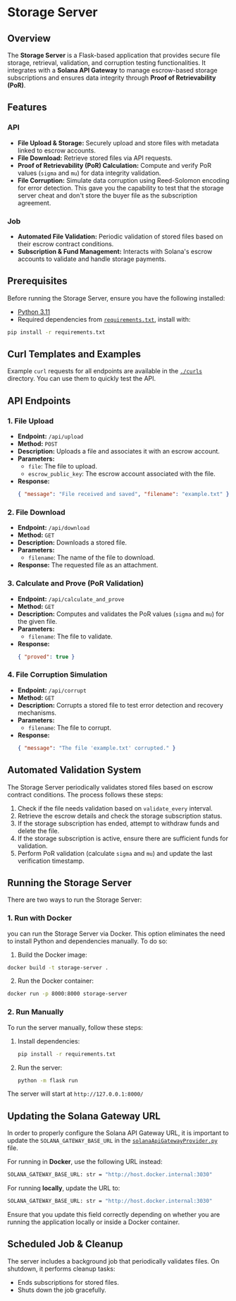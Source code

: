 # Storage Server

## Overview

The **Storage Server** is a Flask-based application that provides secure file storage, retrieval, validation, and corruption testing functionalities. It integrates with a **Solana API Gateway** to manage escrow-based storage subscriptions and ensures data integrity through **Proof of Retrievability (PoR)**.

## Features

### API

- **File Upload & Storage:** Securely upload and store files with metadata linked to escrow accounts.
- **File Download:** Retrieve stored files via API requests.
- **Proof of Retrievability (PoR) Calculation:** Compute and verify PoR values (`sigma` and `mu`) for data integrity validation.
- **File Corruption:** Simulate data corruption using Reed-Solomon encoding for error detection. This gave you the capability to test that the storage server cheat and don't store the buyer file as the subscription agreement.

### Job

- **Automated File Validation:** Periodic validation of stored files based on their escrow contract conditions.
- **Subscription & Fund Management:** Interacts with Solana's escrow accounts to validate and handle storage payments.

## Prerequisites

Before running the Storage Server, ensure you have the following installed:

- [Python 3.11](https://www.python.org/downloads/)
- Required dependencies from [`requirements.txt`](requirements.txt), install with:

```sh
pip install -r requirements.txt
```

## Curl Templates and Examples

Example `curl` requests for all endpoints are available in the [`./curls`](Curls) directory. You can use them to quickly test the API.

## API Endpoints

### 1. **File Upload**
- **Endpoint:** `/api/upload`
- **Method:** `POST`
- **Description:** Uploads a file and associates it with an escrow account.
- **Parameters:**
  - `file`: The file to upload.
  - `escrow_public_key`: The escrow account associated with the file.
- **Response:**
  ```json
  { "message": "File received and saved", "filename": "example.txt" }
  ```

### 2. **File Download**
- **Endpoint:** `/api/download`
- **Method:** `GET`
- **Description:** Downloads a stored file.
- **Parameters:**
  - `filename`: The name of the file to download.
- **Response:** The requested file as an attachment.

### 3. **Calculate and Prove (PoR Validation)**
- **Endpoint:** `/api/calculate_and_prove`
- **Method:** `GET`
- **Description:** Computes and validates the PoR values (`sigma` and `mu`) for the given file.
- **Parameters:**
  - `filename`: The file to validate.
- **Response:**
  ```json
  { "proved": true }
  ```

### 4. **File Corruption Simulation**
- **Endpoint:** `/api/corrupt`
- **Method:** `GET`
- **Description:** Corrupts a stored file to test error detection and recovery mechanisms.
- **Parameters:**
  - `filename`: The file to corrupt.
- **Response:**
  ```json
  { "message": "The file 'example.txt' corrupted." }
  ```

## Automated Validation System

The Storage Server periodically validates stored files based on escrow contract conditions. The process follows these steps:

1. Check if the file needs validation based on `validate_every` interval.
2. Retrieve the escrow details and check the storage subscription status.
3. If the storage subscription has ended, attempt to withdraw funds and delete the file.
4. If the storage subscription is active, ensure there are sufficient funds for validation.
5. Perform PoR validation (calculate `sigma` and `mu`) and update the last verification timestamp.

## Running the Storage Server

There are two ways to run the Storage Server:

### 1. Run with Docker

you can run the Storage Server via Docker. This option eliminates the need to install Python and dependencies manually. To do so:

1. Build the Docker image:

```sh
docker build -t storage-server .
```

2. Run the Docker container:

```sh
docker run -p 8000:8000 storage-server
```

### 2. Run Manually

To run the server manually, follow these steps:

1. Install dependencies:
   ```sh
   pip install -r requirements.txt
   ```

2. Run the server:
   ```sh
   python -m flask run
   ```

The server will start at `http://127.0.0.1:8000/`

## Updating the Solana Gateway URL

In order to properly configure the Solana API Gateway URL, it is important to update the `SOLANA_GATEWAY_BASE_URL` in the [`solanaApiGatewayProvider.py`](../Common/Providers/solanaApiGatewayProvider.py) file.

For running in **Docker**, use the following URL instead:
```sh
SOLANA_GATEWAY_BASE_URL: str = "http://host.docker.internal:3030"
```

For running **locally**, update the URL to:
```sh
SOLANA_GATEWAY_BASE_URL: str = "http://host.docker.internal:3030"
```

Ensure that you update this field correctly depending on whether you are running the application locally or inside a Docker container.

## Scheduled Job & Cleanup

The server includes a background job that periodically validates files. On shutdown, it performs cleanup tasks:

- Ends subscriptions for stored files.
- Shuts down the job gracefully.
